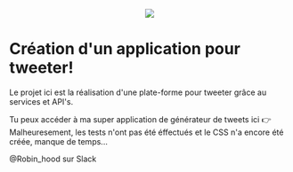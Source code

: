 <p align="center"> <img src="https://upload.wikimedia.org/wikipedia/commons/thumb/6/62/Ruby_On_Rails_Logo.svg/200px-Ruby_On_Rails_Logo.svg.png" target="_blank"> </p>

# Création d'un application pour tweeter! 

Le projet ici est la réalisation d'une plate-forme pour tweeter grâce au services et API's.



Tu peux accéder à ma super application de générateur de tweets ici :point_right: 
Malheuresement, les tests n'ont pas été éffectués et le CSS n'a encore été créée, manque de temps... 

@Robin_hood sur Slack
